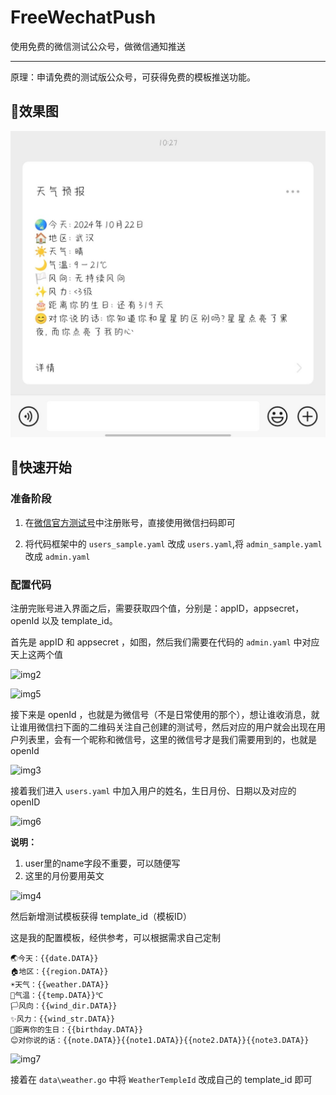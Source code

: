 # FreeWechatPush

使用免费的微信测试公众号，做微信通知推送

---

原理：申请免费的测试版公众号，可获得免费的模板推送功能。

## 🔎效果图

![img1](https://github.com/Serendipity565/FreeWechatPush/blob/main/img/img.jpg)

## 🚀快速开始

### 准备阶段

1. 在[微信官方测试号](https://mp.weixin.qq.com/debug/cgi-bin/sandbox?t=sandbox/login)中注册账号，直接使用微信扫码即可

2. 将代码框架中的 `users_sample.yaml` 改成 `users.yaml`,将 `admin_sample.yaml` 改成 `admin.yaml`

### 配置代码

注册完账号进入界面之后，需要获取四个值，分别是：appID，appsecret，openId 以及 template_id。

首先是 appID 和 appsecret ，如图，然后我们需要在代码的 `admin.yaml` 中对应天上这两个值

![img2](https://github.com/Serendipity565/FreeWechatPush/blob/main/img/img2.jpg)

![img5](https://github.com/Serendipity565/FreeWechatPush/blob/main/img/img5.jpg)

接下来是 openId ，也就是为微信号（不是日常使用的那个），想让谁收消息，就让谁用微信扫下面的二维码关注自己创建的测试号，然后对应的用户就会出现在用户列表里，会有一个昵称和微信号，这里的微信号才是我们需要用到的，也就是 openId

![img3](https://github.com/Serendipity565/FreeWechatPush/blob/main/img/img3.jpg)

接着我们进入 `users.yaml` 中加入用户的姓名，生日月份、日期以及对应的 openID

![img6](https://github.com/Serendipity565/FreeWechatPush/blob/main/img/img6.jpg)

**说明：**

1. user里的name字段不重要，可以随便写
2. 这里的月份要用英文

![img4](https://github.com/Serendipity565/FreeWechatPush/blob/main/img/img4.jpg)

然后新增测试模板获得 template_id（模板ID）

这是我的配置模板，经供参考，可以根据需求自己定制

```text
🌏今天：{{date.DATA}}
🏠地区：{{region.DATA}}
☀️天气：{{weather.DATA}}
🌙气温：{{temp.DATA}}℃
🏳️风向：{{wind_dir.DATA}}
✨风力：{{wind_str.DATA}}
🎂距离你的生日：{{birthday.DATA}}
😊对你说的话：{{note.DATA}}{{note1.DATA}}{{note2.DATA}}{{note3.DATA}}
```

![img7](https://github.com/Serendipity565/FreeWechatPush/blob/main/img/img7.jpg)

接着在 `data\weather.go` 中将 `WeatherTempleId` 改成自己的 template_id 即可

